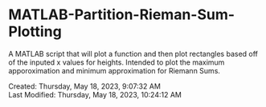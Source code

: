 # MATLAB-Partition-Rieman-Sum-Plotting
A MATLAB script that will plot a function and then plot rectangles based off of the inputed x values for heights. Intended to plot the maximum apporoximation and minimum approximation for Riemann Sums.

Created: Thursday, May 18, 2023, 9:07:32 AM\
Last Modified: Thursday, May 18, 2023, 10:24:12 AM
